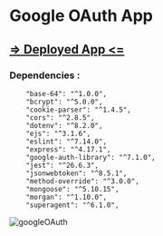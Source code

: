 
# Google OAuth App

## [ => Deployed App <= ](https://google-open-auth.herokuapp.com/authPage)

### Dependencies :

```
    "base-64": "^1.0.0",
    "bcrypt": "^5.0.0",
    "cookie-parser": "^1.4.5",
    "cors": "^2.8.5",
    "dotenv": "^8.2.0",
    "ejs": "^3.1.6",
    "eslint": "^7.14.0",
    "express": "^4.17.1",
    "google-auth-library": "^7.1.0",
    "jest": "^26.6.3",
    "jsonwebtoken": "^8.5.1",
    "method-override": "^3.0.0",
    "mongoose": "^5.10.15",
    "morgan": "^1.10.0",
    "superagent": "^6.1.0",
```

![googleOAuth](https://user-images.githubusercontent.com/78326110/120075029-52bba500-c0a8-11eb-8674-531d5d22e6e3.jpg)
